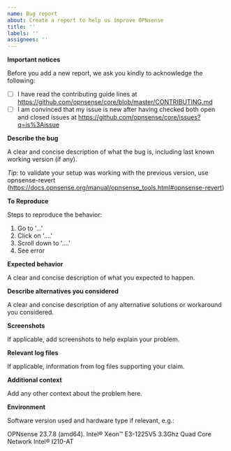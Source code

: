 ```yaml
---
name: Bug report
about: Create a report to help us improve OPNsense
title: ''
labels: ''
assignees: ''
---
```

**Important notices**

Before you add a new report, we ask you kindly to acknowledge the following:

- [ ] I have read the contributing guide lines at https://github.com/opnsense/core/blob/master/CONTRIBUTING.md
- [ ] I am convinced that my issue is new after having checked both open and closed issues at https://github.com/opnsense/core/issues?q=is%3Aissue

**Describe the bug**

A clear and concise description of what the bug is, including last known working version (if any).

*Tip*: to validate your setup was working with the previous version, use opnsense-revert (https://docs.opnsense.org/manual/opnsense_tools.html#opnsense-revert)

**To Reproduce**

Steps to reproduce the behavior:
1. Go to '...'
2. Click on '....'
3. Scroll down to '....'
4. See error

**Expected behavior**

A clear and concise description of what you expected to happen.

**Describe alternatives you considered**

A clear and concise description of any alternative solutions or workaround you considered.

**Screenshots**

If applicable, add screenshots to help explain your problem.

**Relevant log files**

If applicable, information from log files supporting your claim.

**Additional context**

Add any other context about the problem here.

**Environment**

Software version used and hardware type if relevant, e.g.:

OPNsense 23.7.8 (amd64).
Intel® Xeon™ E3-1225V5 3.3Ghz Quad Core
Network Intel® I210-AT
